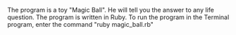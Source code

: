 The program is a toy "Magic Ball". He will tell you the answer to any life question.
The program is written in Ruby.
To run the program in the Terminal program, enter the command 
"ruby magic_ball.rb"
